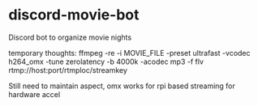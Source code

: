 # discord-movie-bot
Discord bot to organize movie nights

temporary thoughts:
 ffmpeg -re -i MOVIE_FILE -preset ultrafast -vcodec h264_omx -tune zerolatency -b 4000k -acodec mp3 -f flv rtmp://host:port/rtmploc/streamkey
 
 Still need to maintain aspect, omx works for rpi based streaming for hardware accel
 
